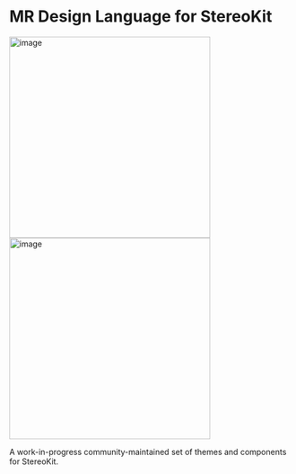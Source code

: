 # MR Design Language for StereoKit

<img width="358" alt="image" src="https://user-images.githubusercontent.com/5544935/182672515-dc766c1b-4e97-474e-b770-da3aa513f5b7.png">
<img width="358" alt="image" src="https://user-images.githubusercontent.com/5544935/184049254-2ff68507-56c6-4e4e-bf03-5f1b211d78d6.png">


A work-in-progress community-maintained set of themes and components for StereoKit.
